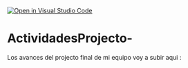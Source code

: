 [![Open in Visual Studio Code](https://classroom.github.com/assets/open-in-vscode-c66648af7eb3fe8bc4f294546bfd86ef473780cde1dea487d3c4ff354943c9ae.svg)](https://classroom.github.com/online_ide?assignment_repo_id=8478487&assignment_repo_type=AssignmentRepo)
# ActividadesProjecto-
Los avances del projecto final de mi equipo voy a subir aqui : 
